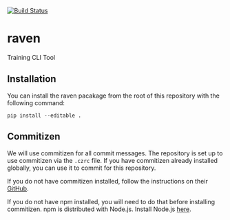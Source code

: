 [![Build Status](https://travis-ci.com/autognc/ravenML.svg?branch=master)](https://travis-ci.com/autognc/ravenML)

# raven
Training CLI Tool

## Installation
You can install the raven pacakage from the root of this repository with the following command:
```
pip install --editable .
```

## Commitizen
We will use commitizen for all commit messages. The repository is set up to use
commitizen via the `.czrc` file. If you have commitizen already installed globally,
you can use it to commit for this repository.  

If you do not have commitizen installed, follow the instructions on their 
[GitHub](https://github.com/commitizen/cz-cli).  

If you do not have npm installed, you will need to do that before installing commitizen.
npm is distributed with Node.js. Install Node.js [here](https://nodejs.org/en/download/).
